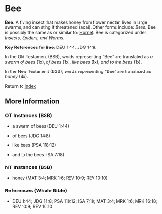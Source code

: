 # Bee
**Bee**. 
A flying insect that makes honey from flower nectar, lives in large swarms, and can sting if threatened (acai). 
Other forms include: 
*Bees*. 
Bee is possibly the same as or similar to: 
[Hornet](Hornet.md). 
Bee is categorized under _Insects, Spiders, and Worms_. 


**Key References for Bee**: 
DEU 1:44, JDG 14:8. 


In the Old Testament (BSB), words representing “Bee” are translated as 
*a swarm of bees* (1x), *of bees* (1x), *like bees* (1x), *and to the bees* (1x). 


In the New Testament (BSB), words representing “Bee” are translated as 
*honey* (4x). 


Return to [Index](00-Index.md)

## More Information

### OT Instances (BSB)

* a swarm of bees (DEU 1:44)

* of bees (JDG 14:8)

* like bees (PSA 118:12)

* and to the bees (ISA 7:18)



### NT Instances (BSB)

* honey (MAT 3:4; MRK 1:6; REV 10:9; REV 10:10)



### References (Whole Bible)

* DEU 1:44; JDG 14:8; PSA 118:12; ISA 7:18; MAT 3:4; MRK 1:6; MRK 16:18; REV 10:9; REV 10:10



